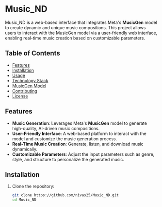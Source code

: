 # Music_ND

Music_ND is a web-based interface that integrates Meta's **MusicGen** model to create dynamic and unique music compositions. This project allows users to interact with the MusicGen model via a user-friendly web interface, enabling real-time music creation based on customizable parameters.

## Table of Contents

- [Features](#features)
- [Installation](#installation)
- [Usage](#usage)
- [Technology Stack](#technology-stack)
- [MusicGen Model](#musicgen-model)
- [Contributing](#contributing)
- [License](#license)

## Features

- **Music Generation**: Leverages Meta's **MusicGen** model to generate high-quality, AI-driven music compositions.
- **User-Friendly Interface**: A web-based platform to interact with the model and customize the music generation process.
- **Real-Time Music Creation**: Generate, listen, and download music dynamically.
- **Customizable Parameters**: Adjust the input parameters such as genre, style, and structure to personalize the generated music.

## Installation

1. Clone the repository:
   ```bash
   git clone https://github.com/nivas25/Music_ND.git
   cd Music_ND
